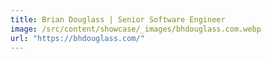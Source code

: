 ```yaml
---
title: Brian Douglass | Senior Software Engineer
image: /src/content/showcase/_images/bhdouglass.com.webp
url: "https://bhdouglass.com/"
---
```

